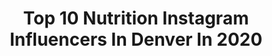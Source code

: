 ---
title: Top 10 Nutrition Instagram Influencers In Denver In 2020
description: >-
  Find top nutrition Instagram influencers in Denver in 2020. Most popular hashtags: #nutrition #fitnessmotivation #fitness #colorado.
platform: Instagram
hits: 8
text_top: Discover the best Instagram accounts on inBeat.
text_bottom: Our platform holds 8 Instagram influencers like this in Denver, United States for you to connect with.
profiles:
  - username: "mjperformance"
    fullname: >-
      Michael Johnson Performance
    bio: >-
      Helping every athlete reach their full athletic potential. Training & Physical Therapy. Twitter:@ MJP360. Best Elite Sports Facility 2018
    location: "United States"
    followers: 20556
    engagement: 99
    commentsToLikes: 0.011202
    id: ck137kygfc2e10i19epz1xdld
    verified: true
    hashtags: "#nfl, #safetotrain, #mjpfam, #nba"
  - username: "kellstone35"
    fullname: >-
      Kelly Stone, DPT, CSCS, Pn1
    bio: >-
      Doctor of Physical Therapy 🐊 Strength & Cond Specialist//Nutrition Coach @nbctitangames Season ✌🏽 2x CF Games #IAM1STPHORM @bornprimitive Code: KELLY
    location: "United States"
    followers: 124916
    engagement: 395
    commentsToLikes: 0.035763
    id: ck6u3ngp6ys8e0j71iwstpeoo
    verified: false
    hashtags: "#iam1stphorm, #fit, #health, #1stphorm"
  - username: "lil_miss_hk"
    fullname: >-
      HK
    bio: >-
      Fitness/ISSA PT @RevSportLA💪🏼 Foodie/Cert. Nutrition🍴 Fashionista👗 Flight Taker✈️ Philanthropist @hk.foundation💕
    location: "United States"
    followers: 84337
    engagement: 138
    commentsToLikes: 0.079380
    id: ck8t7y9pkiehi0j78ekklakaj
    verified: false
    hashtags: "#ootd, #offwhite, #winteractivities, #jordan4"
  - username: "keriannelos.fit"
    fullname: >-
      Kerianne Los
    bio: >-
      nutrition | fitness | lifestyle 🎓BS Nutrition/Dietetics #RD2Be 🍎 Online Nutrition Coach 🏋🏼‍♀️Certified Personal Trainer kerianne@pursuit.fit
    location: "United States"
    followers: 5223
    engagement: 1627
    commentsToLikes: 0.056919
    id: ck9hab7kbbviu0j78eup97uwg
    verified: false
    hashtags: "#fitness, #fitnessmotivation, #businesswomen, #confidencepost"
  - username: "plantbasedmuscle"
    fullname: >-
      Vanessa Espinoza
    bio: >-
      Vegan Trainer & Nutrition Coach 🌱🍀☘ Join My 6 Week Summer Shred Program Online & At Home Training 🐕🐕🐕🐕 Rescue Chihuahuas Colorado 🏔🌞🏳️‍🌈
    location: "United States"
    followers: 22489
    engagement: 178
    commentsToLikes: 0.057671
    id: ckapax9b1xt9w0i78cmteewo0
    verified: false
    hashtags: "#veganfortheanimals, #veganrecipes, #plantbasedmuscle, #vegansofcolorado"
  - username: "tcrosleyfit"
    fullname: >-
      Tara 💫 Certified Health Coach
    bio: >-
      I help women find balance and confidence through nutrition and fitness 💪🏼 Trainer @vsfdenver 🍎 @nutritionschool ⚡️ Workout + Nutrition Guides👇🏼
    location: "United States"
    followers: 180241
    engagement: 134
    commentsToLikes: 0.019853
    id: ck0ttfcgi2gzu0i19224xce8p
    verified: false
    hashtags: "#stayhome, #sundayrecharge, #healthcoach, #staypositive"
  - username: "thereal_kd1"
    fullname: >-
      KD💎
    bio: >-
      ▪️Miken/Worth Sponsored Athlete ▫️Health/Fitness Enthusiast ▪️Snap: kadavis16 ▫️Denver, CO
    location: "United States"
    followers: 12460
    engagement: 934
    commentsToLikes: 0.021592
    id: ckap0czz8pt410i78agexr9qu
    verified: false
    hashtags: "#fitness, #eatclean, #morelife, #bodybuilding"
  - username: "hjacksonracing"
    fullname: >-
      Heather Jackson
    bio: >-
      Professional Triathlete. 4x Top 5 Kona World Champs. American Ironman Record Holder. TRIATHLON BRICK WORKOUT: New 🎥👇🏻
    location: "United States"
    followers: 55295
    engagement: 332
    commentsToLikes: 0.016979
    id: ck0vwyvtsw9x40i195k2k26si
    verified: true
    hashtags: "#irideenve, #irctires, #running, #speedfil"
  - username: "daniellebredenhof"
    fullname: >-
      Danielle Bredenhof | Fitness
    bio: >-
      🦋 20 | Fitness & Nutrition 🤍 @foodspring athlete Founder @fit.andfeminine Train with me! 👇🏼 Booty building program
    location: "United States"
    followers: 22458
    engagement: 1148
    commentsToLikes: 0.077520
    id: ck8t2wmkk0yww0j78l7t8y7i6
    verified: false
    hashtags: ""
  - username: "fit.full.life"
    fullname: >-
      Julie
    bio: >-
      Registered Dietitian • B.S. Nutrition and Exercise Physiology • Barre Certified • Mom of 4 • Food, Fitness and Wellness
    location: "United States"
    followers: 8757
    engagement: 1973
    commentsToLikes: 0.386816
    id: ck6tukukugwtw0j718rwi641a
    verified: false
    hashtags: "#bodypositive, #dietitiansofinstagram, #strongcore, #healthyliving"
---